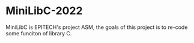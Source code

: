 # MiniLibC-2022
MiniLibC is EPITECH's project ASM, the goals of this project is to re-code some funciton of  library C.

